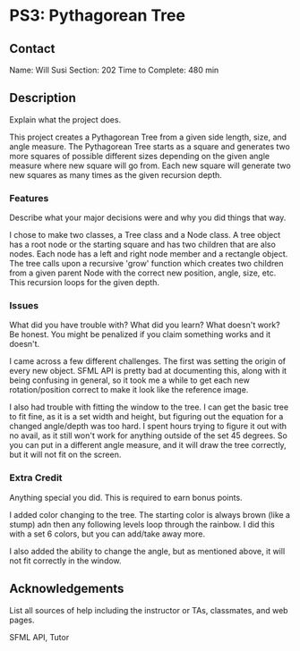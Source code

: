# PS3: Pythagorean Tree

## Contact
Name: Will Susi
Section: 202
Time to Complete: 480 min

## Description
Explain what the project does.

This project creates a Pythagorean Tree from a given side length, size, and angle measure. The Pythagorean Tree starts as a square and generates two more squares of possible different sizes depending on the given angle measure where new square will go from. Each new square will generate two new squares as many times as the given recursion depth.

### Features
Describe what your major decisions were and why you did things that way.

I chose to make two classes, a Tree class and a Node class. A tree object has a root node or the starting square and has two children that are also nodes. Each node has a left and right node member and a rectangle object. The tree calls upon a recursive 'grow' function which creates two children from a given parent Node with the correct new position, angle, size, etc. This recursion loops for the given depth.

### Issues
What did you have trouble with?  What did you learn?  What doesn't work?  Be honest.  You might be penalized if you claim something works and it doesn't.

I came across a few different challenges. The first was setting the origin of every new object. SFML API is pretty bad at documenting this, along with it being confusing in general, so it took me a while to get each new rotation/position correct to make it look like the reference image.

I also had trouble with fitting the window to the tree. I can get the basic tree to fit fine, as it is a set width and height, but figuring out the equation for a changed angle/depth was too hard. I spent hours trying to figure it out with no avail, as it still won't work for anything outside of the set 45 degrees. So you can put in a different angle measure, and it will draw the tree correctly, but it will not fit on the screen.

### Extra Credit
Anything special you did.  This is required to earn bonus points.

I added color changing to the tree. The starting color is always brown (like a stump) adn then any following levels loop through the rainbow. I did this with a set 6 colors, but you can add/take away more.

I also added the ability to change the angle, but as mentioned above, it will not fit correctly in the window.

## Acknowledgements
List all sources of help including the instructor or TAs, classmates, and web pages.

SFML API, Tutor
